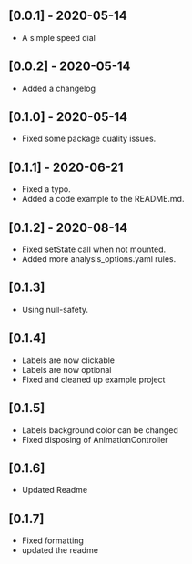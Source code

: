 ## [0.0.1] - 2020-05-14

* A simple speed dial

## [0.0.2] - 2020-05-14

* Added a changelog

## [0.1.0] - 2020-05-14

* Fixed some package quality issues.

## [0.1.1] - 2020-06-21

* Fixed a typo.
* Added a code example to the README.md.

## [0.1.2] - 2020-08-14

* Fixed setState call when not mounted.
* Added more analysis_options.yaml rules.

## [0.1.3]

* Using null-safety.

## [0.1.4]

* Labels are now clickable
* Labels are now optional
* Fixed and cleaned up example project

## [0.1.5]

* Labels background color can be changed
* Fixed disposing of AnimationController

## [0.1.6]

* Updated Readme

## [0.1.7]

* Fixed formatting
* updated the readme
